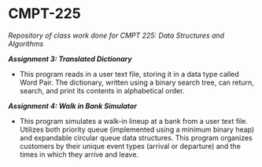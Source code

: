 # CMPT-225
_Repository of class work done for CMPT 225: Data Structures and Algorithms_

_**Assignment 3: Translated Dictionary**_
- This program reads in a user text file, storing it in a data type called Word Pair. The dictionary, written using a binary search tree, can return, search, and print its contents in alphabetical order. 

_**Assignment 4: Walk in Bank Simulator**_

- This program simulates a walk-in lineup at a bank from a user text file. Utilizes both priority queue (implemented using a minimum binary heap) and expandable circular queue data structures. This program organizes customers by their unique event types (arrival or departure) and the times in which they arrive and leave.


